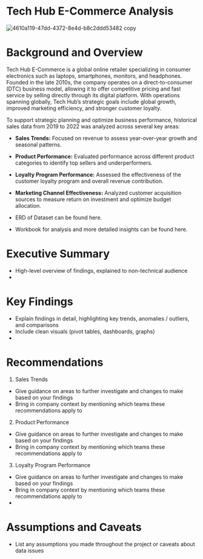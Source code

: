 # Tech Hub E-Commerce Analysis

![4610a119-47dd-4372-8e4d-b8c2ddd53482 copy](https://github.com/user-attachments/assets/3649b8ca-0696-4e72-97dc-f943561a98c7)


# Background and Overview
Tech Hub E-Commerce is a global online retailer specializing in consumer electronics such as laptops, smartphones, monitors, and headphones. Founded in the late 2010s, the company operates on a direct-to-consumer (DTC) business model, allowing it to offer competitive pricing and fast service by selling directly through its digital platform. With operations spanning globally, Tech Hub’s strategic goals include global growth, improved marketing efficiency, and stronger customer loyalty.

To support strategic planning and optimize business performance, historical sales data from 2019 to 2022 was analyzed across several key areas:

- **Sales Trends:** Focused on revenue to assess year-over-year growth and seasonal patterns.
- **Product Performance:** Evaluated performance across different product categories to identify top sellers and underperformers.
- **Loyalty Program Performance:** Assessed the effectiveness of the customer loyalty program and overall revenue contribution.
- **Marketing Channel Effectiveness:** Analyzed customer acquisition sources to measure return on investment and optimize budget allocation.

- ERD of Dataset can be found here.
- Workbook for analysis and more detailed insights can be found here.

# Executive Summary
- High-level overview of findings, explained to non-technical audience
- 
# Key Findings
- Explain findings in detail, highlighting key trends, anomalies / outliers, and comparisons
- Include clean visuals (pivot tables, dashboards, graphs)
- 
# Recommendations
1. Sales Trends
- Give guidance on areas to further investigate and changes to make based on your findings
- Bring in company context by mentioning which teams these recommendations apply to

2. Product Performance
- Give guidance on areas to further investigate and changes to make based on your findings
- Bring in company context by mentioning which teams these recommendations apply to

3. Loyalty Program Performance
- Give guidance on areas to further investigate and changes to make based on your findings
- Bring in company context by mentioning which teams these recommendations apply to
- 
# Assumptions and Caveats
- List any assumptions you made throughout the project or caveats about data issues
